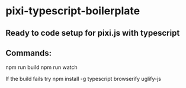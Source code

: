 # pixi-typescript-boilerplate

## Ready to code setup for pixi.js with typescript 

## Commands:
npm run build
npm run watch


If the build fails try 
npm install -g typescript browserify uglify-js 